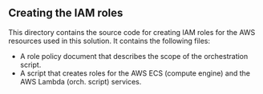 ## Creating the IAM roles
<p>This directory contains the source code for creating IAM roles for the AWS resources used in this solution. It contains the following files:
<ul>
<li>A role policy document that describes the scope of the orchestration script.</li>
<li>A script that creates roles for the AWS ECS (compute engine) and the AWS Lambda (orch. script) services.</li>
</ul>
</p>